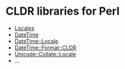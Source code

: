 CLDR libraries for Perl
=======================

* [Locales](https://metacpan.org/pod/Locales)
* [DateTime](https://metacpan.org/pod/DateTime)
* [DateTime::Locale](https://metacpan.org/pod/DateTime::Locale)
* [DateTime::Format::CLDR](https://metacpan.org/pod/DateTime::Format::CLDR)
* [Unicode::Collate::Locale](https://metacpan.org/pod/Unicode::Collate::Locale)
* …
